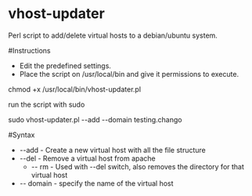 vhost-updater
=============

Perl script to add/delete virtual hosts to a debian/ubuntu system.

#Instructions
* Edit the predefined settings.
* Place the script on /usr/local/bin and give it permissions to execute.

chmod +x /usr/local/bin/vhost-updater.pl

run the script with sudo

sudo vhost-updater.pl --add --domain testing.chango

#Syntax
* --add  - Create a new virtual host with all the file structure
* --del  - Remove a virtual host from apache
  * -- rm - Used with --del switch, also removes the directory for that virtual host
* -- domain - specify the name of the virtual host
